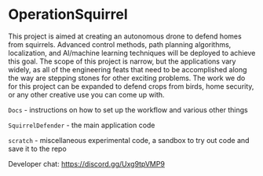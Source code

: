 # OperationSquirrel
This project is aimed at creating an autonomous drone to defend homes from squirrels.  Advanced control methods, path planning algorithms, localization, and AI/machine learning techniques will be deployed to achieve this goal.  The scope of this project is narrow, but the applications vary widely, as all of the engineering feats that need to be accomplished along the way are stepping stones for other exciting problems.  The work we do for this project can be expanded to defend crops from birds, home security, or any other creative use you can come up with.

`Docs` - instructions on how to set up the workflow and various other things

`SquirrelDefender` - the main application code

`scratch` - miscellaneous experimental code, a sandbox to try out code and save it to the repo

Developer chat: https://discord.gg/Uxg9tpVMP9